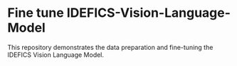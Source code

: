 # Fine tune IDEFICS-Vision-Language-Model
This repository demonstrates the data preparation and fine-tuning the IDEFICS Vision Language Model.
